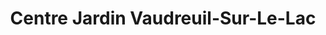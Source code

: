 ---
title: "Centre Jardin Vaudreuil-Sur-Le-Lac"
url: /vaudreuil-dorion/centre-jardin-vaudreuil-sur-le-lac/
shop: garden centre
---